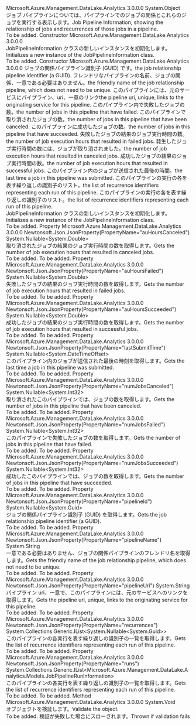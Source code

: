 <Type Name="JobPipelineInformation" FullName="Microsoft.Azure.Management.DataLake.Analytics.Models.JobPipelineInformation">
  <TypeSignature Language="C#" Value="public class JobPipelineInformation" />
  <TypeSignature Language="ILAsm" Value=".class public auto ansi beforefieldinit JobPipelineInformation extends System.Object" />
  <TypeSignature Language="DocId" Value="T:Microsoft.Azure.Management.DataLake.Analytics.Models.JobPipelineInformation" />
  <TypeSignature Language="VB.NET" Value="Public Class JobPipelineInformation" />
  <TypeSignature Language="F#" Value="type JobPipelineInformation = class" />
  <AssemblyInfo>
    <AssemblyName>Microsoft.Azure.Management.DataLake.Analytics</AssemblyName>
    <AssemblyVersion>3.0.0.0</AssemblyVersion>
  </AssemblyInfo>
  <Base>
    <BaseTypeName>System.Object</BaseTypeName>
  </Base>
  <Interfaces />
  <Docs>
    <summary>
            <span data-ttu-id="358f3-101">ジョブ パイプラインについては、パイプラインでのジョブの関係とこれらのジョブを実行する表示します。</span><span class="sxs-lookup"><span data-stu-id="358f3-101">Job Pipeline Information, showing the relationship of jobs and recurrences of those jobs in a pipeline.</span></span>
            </summary>
    <remarks>To be added.</remarks>
  </Docs>
  <Members>
    <Member MemberName=".ctor">
      <MemberSignature Language="C#" Value="public JobPipelineInformation ();" />
      <MemberSignature Language="ILAsm" Value=".method public hidebysig specialname rtspecialname instance void .ctor() cil managed" />
      <MemberSignature Language="DocId" Value="M:Microsoft.Azure.Management.DataLake.Analytics.Models.JobPipelineInformation.#ctor" />
      <MemberSignature Language="VB.NET" Value="Public Sub New ()" />
      <MemberType>Constructor</MemberType>
      <AssemblyInfo>
        <AssemblyName>Microsoft.Azure.Management.DataLake.Analytics</AssemblyName>
        <AssemblyVersion>3.0.0.0</AssemblyVersion>
      </AssemblyInfo>
      <Parameters />
      <Docs>
        <summary>
            <span data-ttu-id="358f3-102">JobPipelineInformation クラスの新しいインスタンスを初期化します。</span><span class="sxs-lookup"><span data-stu-id="358f3-102">Initializes a new instance of the JobPipelineInformation class.</span></span>
            </summary>
        <remarks>To be added.</remarks>
      </Docs>
    </Member>
    <Member MemberName=".ctor">
      <MemberSignature Language="C#" Value="public JobPipelineInformation (Nullable&lt;Guid&gt; pipelineId = null, string pipelineName = null, string pipelineUri = null, Nullable&lt;int&gt; numJobsFailed = null, Nullable&lt;int&gt; numJobsCanceled = null, Nullable&lt;int&gt; numJobsSucceeded = null, Nullable&lt;double&gt; auHoursFailed = null, Nullable&lt;double&gt; auHoursCanceled = null, Nullable&lt;double&gt; auHoursSucceeded = null, Nullable&lt;DateTimeOffset&gt; lastSubmitTime = null, System.Collections.Generic.IList&lt;Microsoft.Azure.Management.DataLake.Analytics.Models.JobPipelineRunInformation&gt; runs = null, System.Collections.Generic.IList&lt;Nullable&lt;Guid&gt;&gt; recurrences = null);" />
      <MemberSignature Language="ILAsm" Value=".method public hidebysig specialname rtspecialname instance void .ctor(valuetype System.Nullable`1&lt;valuetype System.Guid&gt; pipelineId, string pipelineName, string pipelineUri, valuetype System.Nullable`1&lt;int32&gt; numJobsFailed, valuetype System.Nullable`1&lt;int32&gt; numJobsCanceled, valuetype System.Nullable`1&lt;int32&gt; numJobsSucceeded, valuetype System.Nullable`1&lt;float64&gt; auHoursFailed, valuetype System.Nullable`1&lt;float64&gt; auHoursCanceled, valuetype System.Nullable`1&lt;float64&gt; auHoursSucceeded, valuetype System.Nullable`1&lt;valuetype System.DateTimeOffset&gt; lastSubmitTime, class System.Collections.Generic.IList`1&lt;class Microsoft.Azure.Management.DataLake.Analytics.Models.JobPipelineRunInformation&gt; runs, class System.Collections.Generic.IList`1&lt;valuetype System.Nullable`1&lt;valuetype System.Guid&gt;&gt; recurrences) cil managed" />
      <MemberSignature Language="DocId" Value="M:Microsoft.Azure.Management.DataLake.Analytics.Models.JobPipelineInformation.#ctor(System.Nullable{System.Guid},System.String,System.String,System.Nullable{System.Int32},System.Nullable{System.Int32},System.Nullable{System.Int32},System.Nullable{System.Double},System.Nullable{System.Double},System.Nullable{System.Double},System.Nullable{System.DateTimeOffset},System.Collections.Generic.IList{Microsoft.Azure.Management.DataLake.Analytics.Models.JobPipelineRunInformation},System.Collections.Generic.IList{System.Nullable{System.Guid}})" />
      <MemberSignature Language="VB.NET" Value="Public Sub New (Optional pipelineId As Nullable(Of Guid) = null, Optional pipelineName As String = null, Optional pipelineUri As String = null, Optional numJobsFailed As Nullable(Of Integer) = null, Optional numJobsCanceled As Nullable(Of Integer) = null, Optional numJobsSucceeded As Nullable(Of Integer) = null, Optional auHoursFailed As Nullable(Of Double) = null, Optional auHoursCanceled As Nullable(Of Double) = null, Optional auHoursSucceeded As Nullable(Of Double) = null, Optional lastSubmitTime As Nullable(Of DateTimeOffset) = null, Optional runs As IList(Of JobPipelineRunInformation) = null, Optional recurrences As IList(Of Nullable(Of Guid)) = null)" />
      <MemberSignature Language="F#" Value="new Microsoft.Azure.Management.DataLake.Analytics.Models.JobPipelineInformation : Nullable&lt;Guid&gt; * string * string * Nullable&lt;int&gt; * Nullable&lt;int&gt; * Nullable&lt;int&gt; * Nullable&lt;double&gt; * Nullable&lt;double&gt; * Nullable&lt;double&gt; * Nullable&lt;DateTimeOffset&gt; * System.Collections.Generic.IList&lt;Microsoft.Azure.Management.DataLake.Analytics.Models.JobPipelineRunInformation&gt; * System.Collections.Generic.IList&lt;Nullable&lt;Guid&gt;&gt; -&gt; Microsoft.Azure.Management.DataLake.Analytics.Models.JobPipelineInformation" Usage="new Microsoft.Azure.Management.DataLake.Analytics.Models.JobPipelineInformation (pipelineId, pipelineName, pipelineUri, numJobsFailed, numJobsCanceled, numJobsSucceeded, auHoursFailed, auHoursCanceled, auHoursSucceeded, lastSubmitTime, runs, recurrences)" />
      <MemberType>Constructor</MemberType>
      <AssemblyInfo>
        <AssemblyName>Microsoft.Azure.Management.DataLake.Analytics</AssemblyName>
        <AssemblyVersion>3.0.0.0</AssemblyVersion>
      </AssemblyInfo>
      <Parameters>
        <Parameter Name="pipelineId" Type="System.Nullable&lt;System.Guid&gt;" />
        <Parameter Name="pipelineName" Type="System.String" />
        <Parameter Name="pipelineUri" Type="System.String" />
        <Parameter Name="numJobsFailed" Type="System.Nullable&lt;System.Int32&gt;" />
        <Parameter Name="numJobsCanceled" Type="System.Nullable&lt;System.Int32&gt;" />
        <Parameter Name="numJobsSucceeded" Type="System.Nullable&lt;System.Int32&gt;" />
        <Parameter Name="auHoursFailed" Type="System.Nullable&lt;System.Double&gt;" />
        <Parameter Name="auHoursCanceled" Type="System.Nullable&lt;System.Double&gt;" />
        <Parameter Name="auHoursSucceeded" Type="System.Nullable&lt;System.Double&gt;" />
        <Parameter Name="lastSubmitTime" Type="System.Nullable&lt;System.DateTimeOffset&gt;" />
        <Parameter Name="runs" Type="System.Collections.Generic.IList&lt;Microsoft.Azure.Management.DataLake.Analytics.Models.JobPipelineRunInformation&gt;" />
        <Parameter Name="recurrences" Type="System.Collections.Generic.IList&lt;System.Nullable&lt;System.Guid&gt;&gt;" />
      </Parameters>
      <Docs>
        <param name="pipelineId"><span data-ttu-id="358f3-103">ジョブの関係パイプライン識別子 (GUID) です。</span><span class="sxs-lookup"><span data-stu-id="358f3-103">the job relationship pipeline identifier (a GUID).</span></span></param>
        <param name="pipelineName"><span data-ttu-id="358f3-104">フレンドリなパイプラインの名前、ジョブの関係、一意である必要はありません。</span><span class="sxs-lookup"><span data-stu-id="358f3-104">the friendly name of the job relationship pipeline, which does not need to be unique.</span></span></param>
        <param name="pipelineUri"><span data-ttu-id="358f3-105">このパイプラインには、元のサービスにパイプライン、uri、一意のリンク</span><span class="sxs-lookup"><span data-stu-id="358f3-105">the pipeline uri, unique, links to the originating service for this pipeline.</span></span></param>
        <param name="numJobsFailed"><span data-ttu-id="358f3-106">このパイプライン内で失敗したジョブの数。</span><span class="sxs-lookup"><span data-stu-id="358f3-106">the number of jobs in this pipeline that have failed.</span></span></param>
        <param name="numJobsCanceled"><span data-ttu-id="358f3-107">このパイプラインで取り消されたジョブの数。</span><span class="sxs-lookup"><span data-stu-id="358f3-107">the number of jobs in this pipeline that have been canceled.</span></span></param>
        <param name="numJobsSucceeded"><span data-ttu-id="358f3-108">このパイプラインに成功したジョブの数。</span><span class="sxs-lookup"><span data-stu-id="358f3-108">the number of jobs in this pipeline that have succeeded.</span></span></param>
        <param name="auHoursFailed"><span data-ttu-id="358f3-109">失敗したジョブの結果のジョブ実行時間の数。</span><span class="sxs-lookup"><span data-stu-id="358f3-109">the number of job execution hours that resulted in failed jobs.</span></span></param>
        <param name="auHoursCanceled"><span data-ttu-id="358f3-110">発生したジョブ実行時間の数には、ジョブが取り消されました。</span><span class="sxs-lookup"><span data-stu-id="358f3-110">the number of job execution hours that resulted in canceled jobs.</span></span></param>
        <param name="auHoursSucceeded"><span data-ttu-id="358f3-111">成功したジョブの結果のジョブ実行時間の数。</span><span class="sxs-lookup"><span data-stu-id="358f3-111">the number of job execution hours that resulted in successful jobs.</span></span></param>
        <param name="lastSubmitTime"><span data-ttu-id="358f3-112">このパイプライン内のジョブが送信された最後の時間。</span><span class="sxs-lookup"><span data-stu-id="358f3-112">the last time a job in this pipeline was submitted.</span></span></param>
        <param name="runs"><span data-ttu-id="358f3-113">このパイプラインの実行の各を表す繰り返しの識別子のリスト。</span><span class="sxs-lookup"><span data-stu-id="358f3-113">the list of recurrence identifiers representing each run of this pipeline.</span></span></param>
        <param name="recurrences"><span data-ttu-id="358f3-114">このパイプラインの実行の各を表す繰り返しの識別子のリスト。</span><span class="sxs-lookup"><span data-stu-id="358f3-114">the list of recurrence identifiers representing each run of this pipeline.</span></span></param>
        <summary>
            <span data-ttu-id="358f3-115">JobPipelineInformation クラスの新しいインスタンスを初期化します。</span><span class="sxs-lookup"><span data-stu-id="358f3-115">Initializes a new instance of the JobPipelineInformation class.</span></span>
            </summary>
        <remarks>To be added.</remarks>
      </Docs>
    </Member>
    <Member MemberName="AuHoursCanceled">
      <MemberSignature Language="C#" Value="public Nullable&lt;double&gt; AuHoursCanceled { get; }" />
      <MemberSignature Language="ILAsm" Value=".property instance valuetype System.Nullable`1&lt;float64&gt; AuHoursCanceled" />
      <MemberSignature Language="DocId" Value="P:Microsoft.Azure.Management.DataLake.Analytics.Models.JobPipelineInformation.AuHoursCanceled" />
      <MemberSignature Language="VB.NET" Value="Public ReadOnly Property AuHoursCanceled As Nullable(Of Double)" />
      <MemberSignature Language="F#" Value="member this.AuHoursCanceled : Nullable&lt;double&gt;" Usage="Microsoft.Azure.Management.DataLake.Analytics.Models.JobPipelineInformation.AuHoursCanceled" />
      <MemberType>Property</MemberType>
      <AssemblyInfo>
        <AssemblyName>Microsoft.Azure.Management.DataLake.Analytics</AssemblyName>
        <AssemblyVersion>3.0.0.0</AssemblyVersion>
      </AssemblyInfo>
      <Attributes>
        <Attribute>
          <AttributeName>Newtonsoft.Json.JsonProperty(PropertyName="auHoursCanceled")</AttributeName>
        </Attribute>
      </Attributes>
      <ReturnValue>
        <ReturnType>System.Nullable&lt;System.Double&gt;</ReturnType>
      </ReturnValue>
      <Docs>
        <summary>
            <span data-ttu-id="358f3-116">取り消されたジョブの結果のジョブ実行時間の数を取得します。</span><span class="sxs-lookup"><span data-stu-id="358f3-116">Gets the number of job execution hours that resulted in canceled jobs.</span></span>
            </summary>
        <value>To be added.</value>
        <remarks>To be added.</remarks>
      </Docs>
    </Member>
    <Member MemberName="AuHoursFailed">
      <MemberSignature Language="C#" Value="public Nullable&lt;double&gt; AuHoursFailed { get; }" />
      <MemberSignature Language="ILAsm" Value=".property instance valuetype System.Nullable`1&lt;float64&gt; AuHoursFailed" />
      <MemberSignature Language="DocId" Value="P:Microsoft.Azure.Management.DataLake.Analytics.Models.JobPipelineInformation.AuHoursFailed" />
      <MemberSignature Language="VB.NET" Value="Public ReadOnly Property AuHoursFailed As Nullable(Of Double)" />
      <MemberSignature Language="F#" Value="member this.AuHoursFailed : Nullable&lt;double&gt;" Usage="Microsoft.Azure.Management.DataLake.Analytics.Models.JobPipelineInformation.AuHoursFailed" />
      <MemberType>Property</MemberType>
      <AssemblyInfo>
        <AssemblyName>Microsoft.Azure.Management.DataLake.Analytics</AssemblyName>
        <AssemblyVersion>3.0.0.0</AssemblyVersion>
      </AssemblyInfo>
      <Attributes>
        <Attribute>
          <AttributeName>Newtonsoft.Json.JsonProperty(PropertyName="auHoursFailed")</AttributeName>
        </Attribute>
      </Attributes>
      <ReturnValue>
        <ReturnType>System.Nullable&lt;System.Double&gt;</ReturnType>
      </ReturnValue>
      <Docs>
        <summary>
            <span data-ttu-id="358f3-117">失敗したジョブの結果のジョブ実行時間の数を取得します。</span><span class="sxs-lookup"><span data-stu-id="358f3-117">Gets the number of job execution hours that resulted in failed jobs.</span></span>
            </summary>
        <value>To be added.</value>
        <remarks>To be added.</remarks>
      </Docs>
    </Member>
    <Member MemberName="AuHoursSucceeded">
      <MemberSignature Language="C#" Value="public Nullable&lt;double&gt; AuHoursSucceeded { get; }" />
      <MemberSignature Language="ILAsm" Value=".property instance valuetype System.Nullable`1&lt;float64&gt; AuHoursSucceeded" />
      <MemberSignature Language="DocId" Value="P:Microsoft.Azure.Management.DataLake.Analytics.Models.JobPipelineInformation.AuHoursSucceeded" />
      <MemberSignature Language="VB.NET" Value="Public ReadOnly Property AuHoursSucceeded As Nullable(Of Double)" />
      <MemberSignature Language="F#" Value="member this.AuHoursSucceeded : Nullable&lt;double&gt;" Usage="Microsoft.Azure.Management.DataLake.Analytics.Models.JobPipelineInformation.AuHoursSucceeded" />
      <MemberType>Property</MemberType>
      <AssemblyInfo>
        <AssemblyName>Microsoft.Azure.Management.DataLake.Analytics</AssemblyName>
        <AssemblyVersion>3.0.0.0</AssemblyVersion>
      </AssemblyInfo>
      <Attributes>
        <Attribute>
          <AttributeName>Newtonsoft.Json.JsonProperty(PropertyName="auHoursSucceeded")</AttributeName>
        </Attribute>
      </Attributes>
      <ReturnValue>
        <ReturnType>System.Nullable&lt;System.Double&gt;</ReturnType>
      </ReturnValue>
      <Docs>
        <summary>
            <span data-ttu-id="358f3-118">成功したジョブの結果のジョブ実行時間の数を取得します。</span><span class="sxs-lookup"><span data-stu-id="358f3-118">Gets the number of job execution hours that resulted in successful jobs.</span></span>
            </summary>
        <value>To be added.</value>
        <remarks>To be added.</remarks>
      </Docs>
    </Member>
    <Member MemberName="LastSubmitTime">
      <MemberSignature Language="C#" Value="public Nullable&lt;DateTimeOffset&gt; LastSubmitTime { get; }" />
      <MemberSignature Language="ILAsm" Value=".property instance valuetype System.Nullable`1&lt;valuetype System.DateTimeOffset&gt; LastSubmitTime" />
      <MemberSignature Language="DocId" Value="P:Microsoft.Azure.Management.DataLake.Analytics.Models.JobPipelineInformation.LastSubmitTime" />
      <MemberSignature Language="VB.NET" Value="Public ReadOnly Property LastSubmitTime As Nullable(Of DateTimeOffset)" />
      <MemberSignature Language="F#" Value="member this.LastSubmitTime : Nullable&lt;DateTimeOffset&gt;" Usage="Microsoft.Azure.Management.DataLake.Analytics.Models.JobPipelineInformation.LastSubmitTime" />
      <MemberType>Property</MemberType>
      <AssemblyInfo>
        <AssemblyName>Microsoft.Azure.Management.DataLake.Analytics</AssemblyName>
        <AssemblyVersion>3.0.0.0</AssemblyVersion>
      </AssemblyInfo>
      <Attributes>
        <Attribute>
          <AttributeName>Newtonsoft.Json.JsonProperty(PropertyName="lastSubmitTime")</AttributeName>
        </Attribute>
      </Attributes>
      <ReturnValue>
        <ReturnType>System.Nullable&lt;System.DateTimeOffset&gt;</ReturnType>
      </ReturnValue>
      <Docs>
        <summary>
            <span data-ttu-id="358f3-119">このパイプライン内のジョブが送信された最後の時刻を取得します。</span><span class="sxs-lookup"><span data-stu-id="358f3-119">Gets the last time a job in this pipeline was submitted.</span></span>
            </summary>
        <value>To be added.</value>
        <remarks>To be added.</remarks>
      </Docs>
    </Member>
    <Member MemberName="NumJobsCanceled">
      <MemberSignature Language="C#" Value="public Nullable&lt;int&gt; NumJobsCanceled { get; }" />
      <MemberSignature Language="ILAsm" Value=".property instance valuetype System.Nullable`1&lt;int32&gt; NumJobsCanceled" />
      <MemberSignature Language="DocId" Value="P:Microsoft.Azure.Management.DataLake.Analytics.Models.JobPipelineInformation.NumJobsCanceled" />
      <MemberSignature Language="VB.NET" Value="Public ReadOnly Property NumJobsCanceled As Nullable(Of Integer)" />
      <MemberSignature Language="F#" Value="member this.NumJobsCanceled : Nullable&lt;int&gt;" Usage="Microsoft.Azure.Management.DataLake.Analytics.Models.JobPipelineInformation.NumJobsCanceled" />
      <MemberType>Property</MemberType>
      <AssemblyInfo>
        <AssemblyName>Microsoft.Azure.Management.DataLake.Analytics</AssemblyName>
        <AssemblyVersion>3.0.0.0</AssemblyVersion>
      </AssemblyInfo>
      <Attributes>
        <Attribute>
          <AttributeName>Newtonsoft.Json.JsonProperty(PropertyName="numJobsCanceled")</AttributeName>
        </Attribute>
      </Attributes>
      <ReturnValue>
        <ReturnType>System.Nullable&lt;System.Int32&gt;</ReturnType>
      </ReturnValue>
      <Docs>
        <summary>
            <span data-ttu-id="358f3-120">取り消されたこのパイプラインでは、ジョブの数を取得します。</span><span class="sxs-lookup"><span data-stu-id="358f3-120">Gets the number of jobs in this pipeline that have been canceled.</span></span>
            </summary>
        <value>To be added.</value>
        <remarks>To be added.</remarks>
      </Docs>
    </Member>
    <Member MemberName="NumJobsFailed">
      <MemberSignature Language="C#" Value="public Nullable&lt;int&gt; NumJobsFailed { get; }" />
      <MemberSignature Language="ILAsm" Value=".property instance valuetype System.Nullable`1&lt;int32&gt; NumJobsFailed" />
      <MemberSignature Language="DocId" Value="P:Microsoft.Azure.Management.DataLake.Analytics.Models.JobPipelineInformation.NumJobsFailed" />
      <MemberSignature Language="VB.NET" Value="Public ReadOnly Property NumJobsFailed As Nullable(Of Integer)" />
      <MemberSignature Language="F#" Value="member this.NumJobsFailed : Nullable&lt;int&gt;" Usage="Microsoft.Azure.Management.DataLake.Analytics.Models.JobPipelineInformation.NumJobsFailed" />
      <MemberType>Property</MemberType>
      <AssemblyInfo>
        <AssemblyName>Microsoft.Azure.Management.DataLake.Analytics</AssemblyName>
        <AssemblyVersion>3.0.0.0</AssemblyVersion>
      </AssemblyInfo>
      <Attributes>
        <Attribute>
          <AttributeName>Newtonsoft.Json.JsonProperty(PropertyName="numJobsFailed")</AttributeName>
        </Attribute>
      </Attributes>
      <ReturnValue>
        <ReturnType>System.Nullable&lt;System.Int32&gt;</ReturnType>
      </ReturnValue>
      <Docs>
        <summary>
            <span data-ttu-id="358f3-121">このパイプラインで失敗したジョブの数を取得します。</span><span class="sxs-lookup"><span data-stu-id="358f3-121">Gets the number of jobs in this pipeline that have failed.</span></span>
            </summary>
        <value>To be added.</value>
        <remarks>To be added.</remarks>
      </Docs>
    </Member>
    <Member MemberName="NumJobsSucceeded">
      <MemberSignature Language="C#" Value="public Nullable&lt;int&gt; NumJobsSucceeded { get; }" />
      <MemberSignature Language="ILAsm" Value=".property instance valuetype System.Nullable`1&lt;int32&gt; NumJobsSucceeded" />
      <MemberSignature Language="DocId" Value="P:Microsoft.Azure.Management.DataLake.Analytics.Models.JobPipelineInformation.NumJobsSucceeded" />
      <MemberSignature Language="VB.NET" Value="Public ReadOnly Property NumJobsSucceeded As Nullable(Of Integer)" />
      <MemberSignature Language="F#" Value="member this.NumJobsSucceeded : Nullable&lt;int&gt;" Usage="Microsoft.Azure.Management.DataLake.Analytics.Models.JobPipelineInformation.NumJobsSucceeded" />
      <MemberType>Property</MemberType>
      <AssemblyInfo>
        <AssemblyName>Microsoft.Azure.Management.DataLake.Analytics</AssemblyName>
        <AssemblyVersion>3.0.0.0</AssemblyVersion>
      </AssemblyInfo>
      <Attributes>
        <Attribute>
          <AttributeName>Newtonsoft.Json.JsonProperty(PropertyName="numJobsSucceeded")</AttributeName>
        </Attribute>
      </Attributes>
      <ReturnValue>
        <ReturnType>System.Nullable&lt;System.Int32&gt;</ReturnType>
      </ReturnValue>
      <Docs>
        <summary>
            <span data-ttu-id="358f3-122">成功したこのパイプラインでは、ジョブの数を取得します。</span><span class="sxs-lookup"><span data-stu-id="358f3-122">Gets the number of jobs in this pipeline that have succeeded.</span></span>
            </summary>
        <value>To be added.</value>
        <remarks>To be added.</remarks>
      </Docs>
    </Member>
    <Member MemberName="PipelineId">
      <MemberSignature Language="C#" Value="public Nullable&lt;Guid&gt; PipelineId { get; }" />
      <MemberSignature Language="ILAsm" Value=".property instance valuetype System.Nullable`1&lt;valuetype System.Guid&gt; PipelineId" />
      <MemberSignature Language="DocId" Value="P:Microsoft.Azure.Management.DataLake.Analytics.Models.JobPipelineInformation.PipelineId" />
      <MemberSignature Language="VB.NET" Value="Public ReadOnly Property PipelineId As Nullable(Of Guid)" />
      <MemberSignature Language="F#" Value="member this.PipelineId : Nullable&lt;Guid&gt;" Usage="Microsoft.Azure.Management.DataLake.Analytics.Models.JobPipelineInformation.PipelineId" />
      <MemberType>Property</MemberType>
      <AssemblyInfo>
        <AssemblyName>Microsoft.Azure.Management.DataLake.Analytics</AssemblyName>
        <AssemblyVersion>3.0.0.0</AssemblyVersion>
      </AssemblyInfo>
      <Attributes>
        <Attribute>
          <AttributeName>Newtonsoft.Json.JsonProperty(PropertyName="pipelineId")</AttributeName>
        </Attribute>
      </Attributes>
      <ReturnValue>
        <ReturnType>System.Nullable&lt;System.Guid&gt;</ReturnType>
      </ReturnValue>
      <Docs>
        <summary>
            <span data-ttu-id="358f3-123">ジョブの関係パイプライン識別子 (GUID) を取得します。</span><span class="sxs-lookup"><span data-stu-id="358f3-123">Gets the job relationship pipeline identifier (a GUID).</span></span>
            </summary>
        <value>To be added.</value>
        <remarks>To be added.</remarks>
      </Docs>
    </Member>
    <Member MemberName="PipelineName">
      <MemberSignature Language="C#" Value="public string PipelineName { get; }" />
      <MemberSignature Language="ILAsm" Value=".property instance string PipelineName" />
      <MemberSignature Language="DocId" Value="P:Microsoft.Azure.Management.DataLake.Analytics.Models.JobPipelineInformation.PipelineName" />
      <MemberSignature Language="VB.NET" Value="Public ReadOnly Property PipelineName As String" />
      <MemberSignature Language="F#" Value="member this.PipelineName : string" Usage="Microsoft.Azure.Management.DataLake.Analytics.Models.JobPipelineInformation.PipelineName" />
      <MemberType>Property</MemberType>
      <AssemblyInfo>
        <AssemblyName>Microsoft.Azure.Management.DataLake.Analytics</AssemblyName>
        <AssemblyVersion>3.0.0.0</AssemblyVersion>
      </AssemblyInfo>
      <Attributes>
        <Attribute>
          <AttributeName>Newtonsoft.Json.JsonProperty(PropertyName="pipelineName")</AttributeName>
        </Attribute>
      </Attributes>
      <ReturnValue>
        <ReturnType>System.String</ReturnType>
      </ReturnValue>
      <Docs>
        <summary>
            <span data-ttu-id="358f3-124">一意である必要はありません、ジョブの関係パイプラインのフレンドリ名を取得します。</span><span class="sxs-lookup"><span data-stu-id="358f3-124">Gets the friendly name of the job relationship pipeline, which does not need to be unique.</span></span>
            </summary>
        <value>To be added.</value>
        <remarks>To be added.</remarks>
      </Docs>
    </Member>
    <Member MemberName="PipelineUri">
      <MemberSignature Language="C#" Value="public string PipelineUri { get; }" />
      <MemberSignature Language="ILAsm" Value=".property instance string PipelineUri" />
      <MemberSignature Language="DocId" Value="P:Microsoft.Azure.Management.DataLake.Analytics.Models.JobPipelineInformation.PipelineUri" />
      <MemberSignature Language="VB.NET" Value="Public ReadOnly Property PipelineUri As String" />
      <MemberSignature Language="F#" Value="member this.PipelineUri : string" Usage="Microsoft.Azure.Management.DataLake.Analytics.Models.JobPipelineInformation.PipelineUri" />
      <MemberType>Property</MemberType>
      <AssemblyInfo>
        <AssemblyName>Microsoft.Azure.Management.DataLake.Analytics</AssemblyName>
        <AssemblyVersion>3.0.0.0</AssemblyVersion>
      </AssemblyInfo>
      <Attributes>
        <Attribute>
          <AttributeName>Newtonsoft.Json.JsonProperty(PropertyName="pipelineUri")</AttributeName>
        </Attribute>
      </Attributes>
      <ReturnValue>
        <ReturnType>System.String</ReturnType>
      </ReturnValue>
      <Docs>
        <summary>
            <span data-ttu-id="358f3-125">パイプライン uri、一意で、このパイプラインには、元のサービスへのリンクを取得します。</span><span class="sxs-lookup"><span data-stu-id="358f3-125">Gets the pipeline uri, unique, links to the originating service for this pipeline.</span></span>
            </summary>
        <value>To be added.</value>
        <remarks>To be added.</remarks>
      </Docs>
    </Member>
    <Member MemberName="Recurrences">
      <MemberSignature Language="C#" Value="public System.Collections.Generic.IList&lt;Nullable&lt;Guid&gt;&gt; Recurrences { get; }" />
      <MemberSignature Language="ILAsm" Value=".property instance class System.Collections.Generic.IList`1&lt;valuetype System.Nullable`1&lt;valuetype System.Guid&gt;&gt; Recurrences" />
      <MemberSignature Language="DocId" Value="P:Microsoft.Azure.Management.DataLake.Analytics.Models.JobPipelineInformation.Recurrences" />
      <MemberSignature Language="VB.NET" Value="Public ReadOnly Property Recurrences As IList(Of Nullable(Of Guid))" />
      <MemberSignature Language="F#" Value="member this.Recurrences : System.Collections.Generic.IList&lt;Nullable&lt;Guid&gt;&gt;" Usage="Microsoft.Azure.Management.DataLake.Analytics.Models.JobPipelineInformation.Recurrences" />
      <MemberType>Property</MemberType>
      <AssemblyInfo>
        <AssemblyName>Microsoft.Azure.Management.DataLake.Analytics</AssemblyName>
        <AssemblyVersion>3.0.0.0</AssemblyVersion>
      </AssemblyInfo>
      <Attributes>
        <Attribute>
          <AttributeName>Newtonsoft.Json.JsonProperty(PropertyName="recurrences")</AttributeName>
        </Attribute>
      </Attributes>
      <ReturnValue>
        <ReturnType>System.Collections.Generic.IList&lt;System.Nullable&lt;System.Guid&gt;&gt;</ReturnType>
      </ReturnValue>
      <Docs>
        <summary>
            <span data-ttu-id="358f3-126">このパイプラインの各実行を表す繰り返しの識別子の一覧を取得します。</span><span class="sxs-lookup"><span data-stu-id="358f3-126">Gets the list of recurrence identifiers representing each run of this pipeline.</span></span>
            </summary>
        <value>To be added.</value>
        <remarks>To be added.</remarks>
      </Docs>
    </Member>
    <Member MemberName="Runs">
      <MemberSignature Language="C#" Value="public System.Collections.Generic.IList&lt;Microsoft.Azure.Management.DataLake.Analytics.Models.JobPipelineRunInformation&gt; Runs { get; }" />
      <MemberSignature Language="ILAsm" Value=".property instance class System.Collections.Generic.IList`1&lt;class Microsoft.Azure.Management.DataLake.Analytics.Models.JobPipelineRunInformation&gt; Runs" />
      <MemberSignature Language="DocId" Value="P:Microsoft.Azure.Management.DataLake.Analytics.Models.JobPipelineInformation.Runs" />
      <MemberSignature Language="VB.NET" Value="Public ReadOnly Property Runs As IList(Of JobPipelineRunInformation)" />
      <MemberSignature Language="F#" Value="member this.Runs : System.Collections.Generic.IList&lt;Microsoft.Azure.Management.DataLake.Analytics.Models.JobPipelineRunInformation&gt;" Usage="Microsoft.Azure.Management.DataLake.Analytics.Models.JobPipelineInformation.Runs" />
      <MemberType>Property</MemberType>
      <AssemblyInfo>
        <AssemblyName>Microsoft.Azure.Management.DataLake.Analytics</AssemblyName>
        <AssemblyVersion>3.0.0.0</AssemblyVersion>
      </AssemblyInfo>
      <Attributes>
        <Attribute>
          <AttributeName>Newtonsoft.Json.JsonProperty(PropertyName="runs")</AttributeName>
        </Attribute>
      </Attributes>
      <ReturnValue>
        <ReturnType>System.Collections.Generic.IList&lt;Microsoft.Azure.Management.DataLake.Analytics.Models.JobPipelineRunInformation&gt;</ReturnType>
      </ReturnValue>
      <Docs>
        <summary>
            <span data-ttu-id="358f3-127">このパイプラインの各実行を表す繰り返しの識別子の一覧を取得します。</span><span class="sxs-lookup"><span data-stu-id="358f3-127">Gets the list of recurrence identifiers representing each run of this pipeline.</span></span>
            </summary>
        <value>To be added.</value>
        <remarks>To be added.</remarks>
      </Docs>
    </Member>
    <Member MemberName="Validate">
      <MemberSignature Language="C#" Value="public virtual void Validate ();" />
      <MemberSignature Language="ILAsm" Value=".method public hidebysig newslot virtual instance void Validate() cil managed" />
      <MemberSignature Language="DocId" Value="M:Microsoft.Azure.Management.DataLake.Analytics.Models.JobPipelineInformation.Validate" />
      <MemberSignature Language="VB.NET" Value="Public Overridable Sub Validate ()" />
      <MemberSignature Language="F#" Value="abstract member Validate : unit -&gt; unit&#xA;override this.Validate : unit -&gt; unit" Usage="jobPipelineInformation.Validate " />
      <MemberType>Method</MemberType>
      <AssemblyInfo>
        <AssemblyName>Microsoft.Azure.Management.DataLake.Analytics</AssemblyName>
        <AssemblyVersion>3.0.0.0</AssemblyVersion>
      </AssemblyInfo>
      <ReturnValue>
        <ReturnType>System.Void</ReturnType>
      </ReturnValue>
      <Parameters />
      <Docs>
        <summary>
            <span data-ttu-id="358f3-128">オブジェクトを検証します。</span><span class="sxs-lookup"><span data-stu-id="358f3-128">Validate the object.</span></span>
            </summary>
        <remarks>To be added.</remarks>
        <exception cref="T:Microsoft.Rest.ValidationException">
            <span data-ttu-id="358f3-129">検証が失敗した場合にスローされます。</span><span class="sxs-lookup"><span data-stu-id="358f3-129">Thrown if validation fails</span></span>
            </exception>
      </Docs>
    </Member>
  </Members>
</Type>